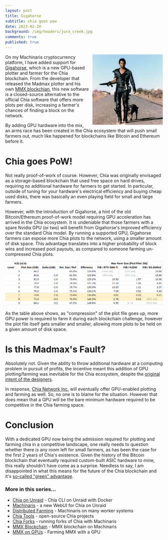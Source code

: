 ```yaml
---
layout: post
title: Gigahorse
subtitle: chia goes pow
date: 2023-02-20
background: /img/headers/jura_creek.jpg
comments: true
published: true
---
```


<img src="/img/posts/mmx_madmax_road.jpg" class="img-fluid" style="margin-left:10px; float:right"/>

On my Machinaris cryptocurrency platform, I have added support for [Gigahorse](https://github.com/madMAx43v3r/chia-gigahorse), which is a new GPU-based plotter and farmer for the Chia blockchain.  From the developer that released the Madmax plotter and his own [MMX blockchian](/2022/02/09/mmx-gpu), this new software is a closed-source alternative to the official Chia software that offers more plots per disk, increasing a farmer's chances of finding a block on the network.  

By adding GPU hardware into the mix, an arms race has been created in the Chia ecosystem that will push small farmers out, much like happened for blockchains like Bitcoin and Ethereum before it.

# Chia goes PoW!

Not really proof-of-work of course. However, Chia was originally envisaged as a storage-based blockchain that used free space on hard drives, requiring no additional hardware for farmers to get started.  In particular, outside of tuning for your hardware's electrical efficiency and buying cheap used disks, there was basically an even playing field for small and large farmers.

However, with the introduction of Gigahorse, a hint of the old Bitcoin/Ethereum proof-of-work model requiring GPU acceleration has arrived in the Chia ecosystem.  It is undeniable that those farmers with a spare Nvidia GPU (or two) will benefit from Gigahorse's improved efficiency over the standard Chia model.  By running a supported GPU, Gigahorse farmers can expose more Chia plots to the network, using a smaller amount of disk space.  This advantage translates into a higher probability of block wins and increased pool payouts, as compared to someone farming un-compressed Chia plots.

<img src="/img/posts/gigahorse_compression.png" class="img-fluid" />

As the table above shows, as "compression" of the plot file goes up, more GPU power is required to farm it during each blockchain challenge, however the plot file itself gets smaller and smaller, allowing more plots to be held on a given amount of disk space.

# Is this Madmax's Fault?

Absolutely not.  Given the ability to throw additional hardware at a computing problem in pursuit of profits, the incentive meant this addition of GPU plotting/farming was inevitable for the Chia ecosystem, despite the [original intent of the designers](https://www.reddit.com/r/chia/comments/nqtc9r/good_guy_bram_cohen_tried_to_warn_the_degenerates/). 

In response, [Chia Network Inc.](http://chia.net) will eventually offer GPU-enabled plotting and farming as well. So, no one is to blame for the situation.  However that does mean that a GPU will be the bare minimum hardware required to be competitive in the Chia farming space.

# Conclusion

With a dedicated GPU now being the admission required for plotting and farming chia in a competitive landscape, one really needs to question whether there is any room left for small farmers, as has been the case for the first 2 years of Chia's existence.  Given the history of the Bitcoin blockchain that eventually required custom-built ASIC hardware to mine, this really shouldn't have come as a surprise.  Needless to say, I am disappointed in what this means for the future of the Chia blockchain and it's [so-called "green" advantage](https://chiapower.org/).

### More in this series...
* [Chia on Unraid](/2021/04/30/unraid-chia-plotting-farming/) - Chia CLI on Unraid with Docker
* [Machinaris](/2021/05/21/unraid-chia-machinaris/) - a new WebUI for Chia on Unraid
* [Distributed Farming](/2021/06/29/machinaris-distributed/) - Machinaris on many worker systems
* [Chia Tools](/2021/09/04/chia-tools/) - open-source Chia projects
* [Chia Forks](/2021/10/13/chia-forks/) - running forks of Chia with Machinaris
* [MMX Blockchain](/2021/12/31/mmx-blockchain/) - MMX blockchain on Machinaris
* [MMX on GPUs](/2022/02/09/mmx-gpu/) - Farming MMX with a GPU

